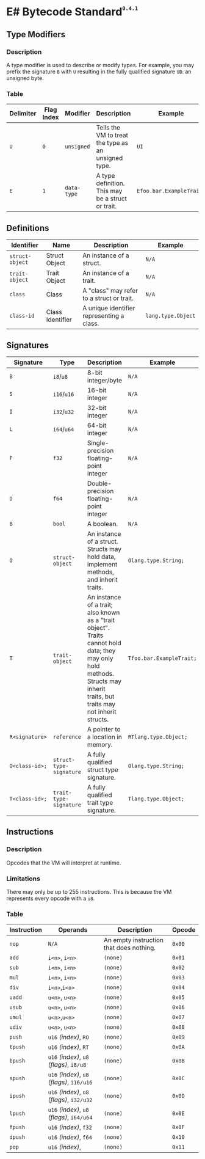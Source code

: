 # E# Bytecode Standard<sup><sup><sub>`0.4.1`</sub></sup></sup>

## Type Modifiers
### Description
A type modifier is used to describe or modify types. For example, you may prefix the signature `B` with `U` resulting in the fully qualified signature `UB`: an unsigned byte.
### Table
Delimiter | Flag Index | Modifier | Description | Example
--------- | ---------- | -------- | ----------- | -------
`U` | `0` | `unsigned` | Tells the VM to treat the type as an unsigned type. | `UI`
`E` | `1` | `data-type` | A type definition. This may be a struct or trait. | `Efoo.bar.ExampleTrait;`

## Definitions
Identifier | Name | Description | Example
---------- | ---- | ----------- | -------
`struct-object` | Struct Object | An instance of a struct. | `N/A`
`trait-object` | Trait Object | An instance of a trait. | `N/A`
`class` | Class | A "class" may refer to a struct or trait. | `N/A`
`class-id` | Class Identifier | A unique identifier representing a class. | `lang.type.Object`

## Signatures
Signature | Type | Description | Example
--------- | ---- | ----------- | -------
`B` | `i8`/`u8` | 8-bit integer/byte | `N/A`
`S` | `i16`/`u16` | 16-bit integer | `N/A`
`I` | `i32`/`u32` | 32-bit integer | `N/A`
`L` | `i64`/`u64` | 64-bit integer | `N/A`
`F` | `f32` | Single-precision floating-point integer | `N/A`
`D` | `f64` | Double-precision floating-point integer | `N/A`
`B` | `bool` | A boolean. | `N/A`
`O` | `struct-object` | An instance of a struct. Structs may hold data, implement methods, and inherit traits. | `Olang.type.String;`
`T` | `trait-object` | An instance of a trait; also known as a "trait object". Traits cannot hold data; they may only hold methods. Structs may inherit traits, but traits may not inherit structs. | `Tfoo.bar.ExampleTrait;`
`R<signature>` | `reference` | A pointer to a location in memory. | `RTlang.type.Object;`
`O<class-id>;` | `struct-type-signature` | A fully qualified struct type signature. | `Olang.type.String;`
`T<class-id>;` | `trait-type-signature` | A fully qualified trait type signature. | `Tlang.type.Object;`

## Instructions
### Description
Opcodes that the VM will interpret at runtime.
### Limitations
There may only be up to 255 instructions. This is because the VM represents every opcode with a `u8`.
### Table
Instruction | Operands | Description | Opcode
----------- | -------- | ----------- | ------
`nop` | `N/A` | An empty instruction that does nothing. | `0x00`
`add` | `i<n>`, `i<n>` | `(none)` | `0x01`
`sub` | `i<n>`, `i<n>` | `(none)` | `0x02`
`mul` | `i<n>`, `i<n>` | `(none)` | `0x03`
`div` | `i<n>`,`i<n>` | `(none)` | `0x04`
`uadd` | `u<n>`, `u<n>` | `(none)` | `0x05`
`usub` | `u<n>`, `u<n>` | `(none)` | `0x06`
`umul` | `u<n>`,`u<n>` | `(none)` | `0x07`
`udiv` | `u<n>`, `u<n>` | `(none)` | `0x08`
`push` | `u16` *(index)*, `RO` | `(none)` | `0x09`
`tpush` | `u16` *(index)*, `RT` | `(none)` | `0x0A`
`bpush` | `u16` *(index)*, `u8` *(flags)*, `i8/u8` | `(none)` | `0x0B`
`spush` | `u16` *(index)*, `u8` *(flags)*, `i16/u16` | `(none)` | `0x0C`
`ipush` | `u16` *(index)*, `u8` *(flags)*, `i32/u32` | `(none)` | `0x0D`
`lpush` | `u16` *(index)*, `u8` *(flags)*, `i64/u64` | `(none)` | `0x0E`
`fpush` | `u16` *(index)*, `f32` | `(none)` | `0x0F`
`dpush` | `u16` *(index)*, `f64` | `(none)` | `0x10`
`pop` | `u16` *(index)*, | `(none)` | `0x11`
